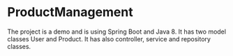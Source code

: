 # ProductManagement

The project is a demo and is using Spring Boot and Java 8. It has two model classes User and Product. It has also controller, service and repository classes. 
